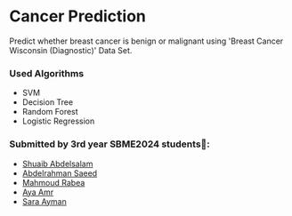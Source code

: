 # Cancer Prediction
Predict whether breast cancer is benign or malignant using 'Breast Cancer Wisconsin (Diagnostic)' Data Set.

### Used Algorithms
- SVM
- Decision Tree
- Random Forest
- Logistic Regression

<div id='team'>
  
### Submitted by 3rd year SBME2024 students💉:
* [Shuaib Abdelsalam](https://github.com/ShuaibSaleh)
* [Abdelrahman Saeed](https://github.com/Abdelrahman-Yousef) 
* [Mahmoud Rabea](https://github.com/MahmoudRabea13)
* [Aya Amr](https://github.com/ayaamrr) 
* [Sara Ayman](https://github.com/SaraElwatany) 
</div>
